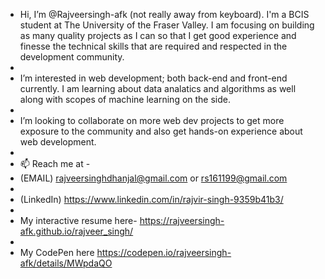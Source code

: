 - Hi, I’m @Rajveersingh-afk (not really away from keyboard). I'm a BCIS student at The University of the Fraser Valley. I am focusing on building as many quality projects as I can   so that I get good experience and finesse the technical skills that are required and respected in the development community. 
- 
- I’m interested in web development; both back-end and front-end currently. I am learning about data analatics and algorithms as well along with scopes of machine learning on the   side.
- 
- I’m looking to collaborate on more web dev projects to get more exposure to the community and also get hands-on experience about web development.
- 
- 📫 Reach me at -
- (EMAIL) rajveersinghdhanjal@gmail.com or rs161199@gmail.com
-   
- (LinkedIn) https://www.linkedin.com/in/rajvir-singh-9359b41b3/
- 
- My interactive resume here- https://rajveersingh-afk.github.io/rajveer_singh/
- 
- My CodePen here https://codepen.io/rajveersingh-afk/details/MWpdaQO 

